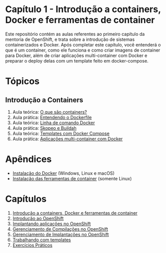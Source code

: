 # Capítulo 1 - Introdução a containers, Docker e ferramentas de container
Este repositório contém as aulas referentes ao primeiro capítulo da mentoria de OpenShift, e trata sobre a introdução de sistemas containerizados e Docker. Após completar este capítulo, você entenderá o que é um container, como ele funciona e como criar imagens de container para Docker, além de criar aplicações multi-container com Docker e preparar o deploy delas com um template feito em docker-compose.

# Tópicos
## Introdução a Containers
1. Aula teórica: [O que são containers?](aula01)
2. Aula prática: [Entendendo o Dockerfile](aula02)
3. Aula teórica: [Linha de comando Docker](aula03)
4. Aula prática: [Skopeo e Buildah](aula04)
5. Aula teórica: [Templates com Docker Compose](aula05)
6. Aula prática: [Aplicações multi-container com Docker](aula06)

# Apêndices
* [Instalação do Docker](apendices/instalacao_docker.md) (Windows, Linux e macOS)
* [Instalação das ferramentas de container](apendices/instalacao_container_tools.md) (somente Linux)

# Capítulos
1. [Introdução a containers, Docker e ferramentas de container](https://github.com/mentoria-openshift/capitulo01)
2. [Introdução ao OpenShift](https://github.com/mentoria-openshift/capitulo02)
3. [Implantando aplicações no OpenShift](https://github.com/mentoria-openshift/capitulo03)
4. [Gerenciamento de Compilações no OpenShift](https://github.com/mentoria-openshift/capitulo04)
5. [Gerenciamento de Implantações no OpenShift](https://github.com/mentoria-openshift/capitulo05)
6. [Trabalhando com templates](https://github.com/mentoria-openshift/capitulo06)
7. [Exercícios Práticos](https://github.com/mentoria-openshift/capitulo07)
